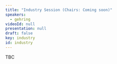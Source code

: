 ```yaml
---
title: "Industry Session (Chairs: Coming soon)"
speakers:
  - gehring
videoId: null
presentation: null
draft: false
key: industry
id: industry
---
```

TBC


<!-- fields to use above: -->
<!-- videoId: "Vfl9pPh6ipI" -->
<!-- presentation: "/slides/invited-MargaridaPereira.pdf" -->
